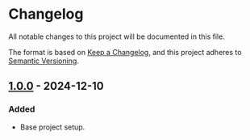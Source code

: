 # Changelog

All notable changes to this project will be documented in this file.

The format is based on [Keep a Changelog](https://keepachangelog.com/en/1.1.0/),
and this project adheres to [Semantic Versioning](https://semver.org/spec/v2.0.0.html).

## [1.0.0] - 2024-12-10

### Added

- Base project setup.

[unreleased]: https://github.com/Nestorboy/ATLYSS-TemplateMod/compare/v1.1.0...HEAD
[1.1.0]: https://github.com/Nestorboy/ATLYSS-TemplateMod/compare/v1.0.0...v1.1.0
[1.0.0]: https://github.com/Nestorboy/ATLYSS-TemplateMod/releases/tag/v1.0.0